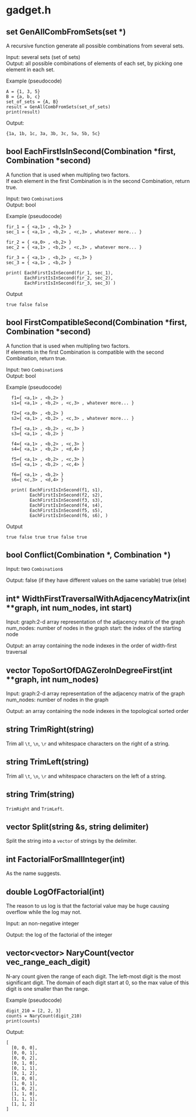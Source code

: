# gadget.h

## set<Combination> GenAllCombFromSets(set<Combination> \*)
A recursive function generate all possible combinations from several sets. <br/>

Input: several sets (set of sets) <br/>
Output: all possible combinations of elements of each set, by picking one element in each set. <br/>

Example (pseudocode)
```
A = {1, 3, 5}
B = {a, b, c}
set_of_sets = {A, B}
result = GenAllCombFromSets(set_of_sets)
print(result)
```
Output:
```
{1a, 1b, 1c, 3a, 3b, 3c, 5a, 5b, 5c}
```

## bool EachFirstIsInSecond(Combination \*first, Combination \*second)
A function that is used when multipling two factors. <br/>
If each element in the first Combination is in the second Combination, return true. <br/>

Input: two `Combination`s <br/>
Output: bool <br/>

Example (pseudocode)
```
fir_1 = { <a,1> , <b,2> }
sec_1 = { <a,1> , <b,2> , <c,3> , whatever more... }

fir_2 = { <a,0> , <b,2> }
sec_2 = { <a,1> , <b,2> , <c,3> , whatever more... }

fir_3 = { <a,1> , <b,2> , <c,3> }
sec_3 = { <a,1> , <b,2> }

print( EachFirstIsInSecond(fir_1, sec_1),
       EachFirstIsInSecond(fir_2, sec_2),
       EachFirstIsInSecond(fir_3, sec_3) )
```
Output
```
true false false
```

## bool FirstCompatibleSecond(Combination \*first, Combination \*second)
A function that is used when multipling two factors. <br/>
If elements in the first Combination is compatible with the second Combination, return true. <br/>

Input: two `Combination`s <br/>
Output: bool <br/>

Example (pseudocode)
```
  f1={ <a,1> , <b,2> }
  s1={ <a,1> , <b,2> , <c,3> , whatever more... }

  f2={ <a,0> , <b,2> }
  s2={ <a,1> , <b,2> , <c,3> , whatever more... }

  f3={ <a,1> , <b,2> , <c,3> }
  s3={ <a,1> , <b,2> }

  f4={ <a,1> , <b,2> , <c,3> }
  s4={ <a,1> , <b,2> , <d,4> }

  f5={ <a,1> , <b,2> , <c,3> }
  s5={ <a,1> , <b,2> , <c,4> }

  f6={ <a,1> , <b,2> }
  s6={ <c,3> , <d,4> }

  print( EachFirstIsInSecond(f1, s1),
         EachFirstIsInSecond(f2, s2),
         EachFirstIsInSecond(f3, s3),
         EachFirstIsInSecond(f4, s4),
         EachFirstIsInSecond(f5, s5),
         EachFirstIsInSecond(f6, s6), )

```
Output
```
true false true true false true
```

## bool Conflict(Combination \*, Combination \*)
Input: two `Combination`s

Output: false (if they have different values on the same variable)
        true (else)


## int\* WidthFirstTraversalWithAdjacencyMatrix(int \*\*graph, int num_nodes, int start)
Input: graph:2-d array representation of the adjacency matrix of the graph
       num_nodes: number of nodes in the graph
       start: the index of the starting node

Output: an array containing the node indexes in the order of width-first traversal

## vector<int> TopoSortOfDAGZeroInDegreeFirst(int \*\*graph, int num_nodes)
Input: graph:2-d array representation of the adjacency matrix of the graph
       num_nodes: number of nodes in the graph

Output: an array containing the node indexes in the topological sorted order

## string TrimRight(string)
Trim all `\t`, `\n`, `\r` and whitespace characters on the right of a string.

## string TrimLeft(string)
Trim all `\t`, `\n`, `\r` and whitespace characters on the left of a string.

## string Trim(string)
`TrimRight` and `TrimLeft`.


## vector<string> Split(string &s, string delimiter)
Split the string into a `vector` of strings by the delimiter.


## int FactorialForSmallInteger(int)
As the name suggests.

## double LogOfFactorial(int)
The reason to us log is that the factorial value may be huge causing overflow while the log may not.

Input: an non-negative integer

Output: the log of the factorial of the integer

## vector<vector<int>> NaryCount(vector<int> vec_range_each_digit)
N-ary count given the range of each digit. The left-most digit is the most significant digit. The domain of each digit start at 0, so the max value of this digit is one smaller than the range.

Example (pseudocode)
```
digit_210 = [2, 2, 3]
counts = NaryCount(digit_210)
print(counts)
```
Output:
```
[
  [0, 0, 0],
  [0, 0, 1],
  [0, 0, 2],
  [0, 1, 0],
  [0, 1, 1],
  [0, 1, 2],
  [1, 0, 0],
  [1, 0, 1],
  [1, 0, 2],
  [1, 1, 0],
  [1, 1, 1],
  [1, 1, 2]
]
```